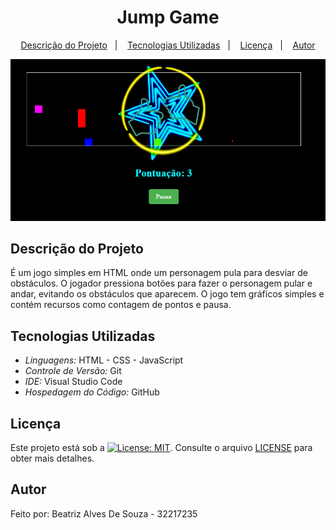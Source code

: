 <h1 align="center"> Jump Game </h1>

<p align="center">
  <a href="#descrição-do-projeto">Descrição do Projeto</a>&nbsp;&nbsp;&nbsp;|&nbsp;&nbsp;&nbsp;
  <a href="#tecnologias-utilizadas">Tecnologias Utilizadas</a>&nbsp;&nbsp;&nbsp;|&nbsp;&nbsp;&nbsp;
  <a href="#licença">Licença</a>&nbsp;&nbsp;&nbsp;|&nbsp;&nbsp;&nbsp;
  <a href="#autor">Autor</a>
</p>

<p align="center">
  <img src="./designFinal.png" alt="Design Final">
</p>

## Descrição do Projeto

É um jogo simples em HTML onde um personagem pula para desviar de obstáculos. O jogador pressiona botões para fazer o personagem pular e andar, evitando os obstáculos que aparecem. O jogo tem gráficos simples e contém recursos como contagem de pontos e pausa.

## Tecnologias Utilizadas

- _Linguagens:_ HTML - CSS - JavaScript
- _Controle de Versão:_ Git
- _IDE:_ Visual Studio Code
- _Hospedagem do Código:_ GitHub

## Licença

Este projeto está sob a [![License: MIT](https://img.shields.io/badge/License-MIT-blue.svg)](./LICENSE). Consulte o arquivo [LICENSE](./LICENSE) para obter mais detalhes.

## Autor

Feito por:
Beatriz Alves De Souza - 32217235
